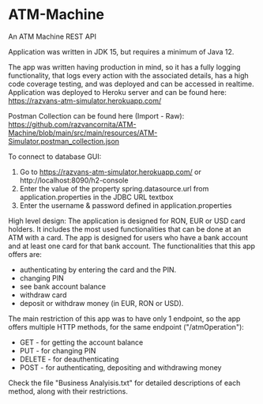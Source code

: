 # ATM-Machine
An ATM Machine REST API

Application was written in JDK 15, but requires a minimum of Java 12.

The app was written having production in mind, so it has a fully logging functionality, that logs every action with the 
associated details, has a high code coverage testing, and was deployed and can be accessed in realtime. Application was 
deployed to Heroku server and can be found here: https://razvans-atm-simulator.herokuapp.com/


Postman Collection can be found here (Import - Raw): https://github.com/razvancornita/ATM-Machine/blob/main/src/main/resources/ATM-Simulator.postman_collection.json

To connect to database GUI:
1. Go to https://razvans-atm-simulator.herokuapp.com/ or http://localhost:8090/h2-console
2. Enter the value of the property spring.datasource.url from application.properties in the JDBC URL textbox
4. Enter the username & password defined in application.properties


High level design:
    The application is designed for RON, EUR or USD card holders. It includes the most used functionalities that can be 
done at an ATM with a card. The app is designed for users who have a bank account and at least one card for that bank
account. The functionalities that this app offers are:
* authenticating by entering the card and the PIN.
* changing PIN
* see bank account balance
* withdraw card
* deposit or withdraw money (in EUR, RON or USD).

The main restriction of this app was to have only 1 endpoint, so the app offers multiple HTTP methods, for the same endpoint ("/atmOperation"):
* GET - for getting the account balance
* PUT - for changing PIN
* DELETE - for deauthenticating
* POST - for authenticating, depositing and withdrawing money

Check the file "Business Analyisis.txt" for detailed descriptions of each method, along with their restrictions.
